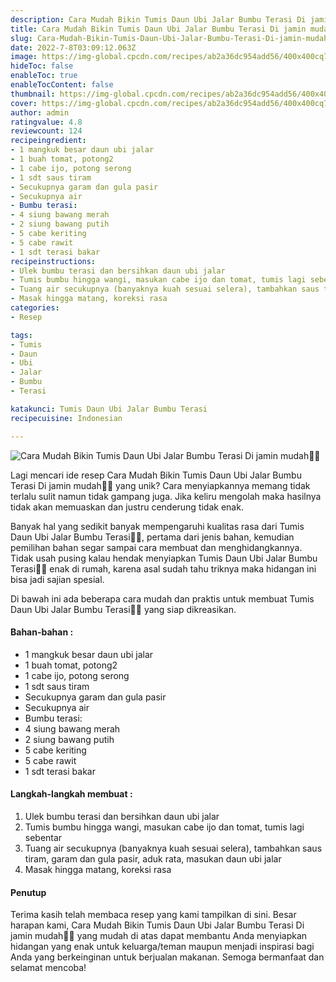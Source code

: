 ```yaml
---
description: Cara Mudah Bikin Tumis Daun Ubi Jalar Bumbu Terasi Di jamin mudah"
title: Cara Mudah Bikin Tumis Daun Ubi Jalar Bumbu Terasi Di jamin mudah
slug: Cara-Mudah-Bikin-Tumis-Daun-Ubi-Jalar-Bumbu-Terasi-Di-jamin-mudah
date: 2022-7-8T03:09:12.063Z
image: https://img-global.cpcdn.com/recipes/ab2a36dc954add56/400x400cq70/photo.jpg
hideToc: false
enableToc: true
enableTocContent: false
thumbnail: https://img-global.cpcdn.com/recipes/ab2a36dc954add56/400x400cq70/photo.jpg
cover: https://img-global.cpcdn.com/recipes/ab2a36dc954add56/400x400cq70/photo.jpg
author: admin
ratingvalue: 4.8
reviewcount: 124
recipeingredient:
- 1 mangkuk besar daun ubi jalar
- 1 buah tomat, potong2
- 1 cabe ijo, potong serong
- 1 sdt saus tiram
- Secukupnya garam dan gula pasir
- Secukupnya air
- Bumbu terasi:
- 4 siung bawang merah
- 2 siung bawang putih
- 5 cabe keriting
- 5 cabe rawit
- 1 sdt terasi bakar
recipeinstructions:
- Ulek bumbu terasi dan bersihkan daun ubi jalar
- Tumis bumbu hingga wangi, masukan cabe ijo dan tomat, tumis lagi sebentar
- Tuang air secukupnya (banyaknya kuah sesuai selera), tambahkan saus tiram, garam dan gula pasir, aduk rata, masukan daun ubi jalar
- Masak hingga matang, koreksi rasa
categories:
- Resep

tags:
- Tumis
- Daun
- Ubi
- Jalar
- Bumbu
- Terasi

katakunci: Tumis Daun Ubi Jalar Bumbu Terasi
recipecuisine: Indonesian

---
```


![Cara Mudah Bikin Tumis Daun Ubi Jalar Bumbu Terasi Di jamin mudah👩‍🍳](https://img-global.cpcdn.com/recipes/ab2a36dc954add56/400x400cq70/photo.jpg)

Lagi mencari ide resep Cara Mudah Bikin Tumis Daun Ubi Jalar Bumbu Terasi Di jamin mudah👩‍🍳 yang unik? Cara menyiapkannya memang tidak terlalu sulit namun tidak gampang juga. Jika keliru mengolah maka hasilnya tidak akan memuaskan dan justru cenderung tidak enak.

Banyak hal yang sedikit banyak mempengaruhi kualitas rasa dari Tumis Daun Ubi Jalar Bumbu Terasi👩‍🍳, pertama dari jenis bahan, kemudian pemilihan bahan segar sampai cara membuat dan menghidangkannya. Tidak usah pusing kalau hendak menyiapkan Tumis Daun Ubi Jalar Bumbu Terasi👩‍🍳 enak di rumah, karena asal sudah tahu triknya maka hidangan ini bisa jadi sajian spesial.

Di bawah ini ada beberapa cara mudah dan praktis untuk membuat Tumis Daun Ubi Jalar Bumbu Terasi👩‍🍳 yang siap dikreasikan.

<!--inarticleads1-->

#### Bahan-bahan :

- 1 mangkuk besar daun ubi jalar
- 1 buah tomat, potong2
- 1 cabe ijo, potong serong
- 1 sdt saus tiram
- Secukupnya garam dan gula pasir
- Secukupnya air
- Bumbu terasi:
- 4 siung bawang merah
- 2 siung bawang putih
- 5 cabe keriting
- 5 cabe rawit
- 1 sdt terasi bakar

<!--inarticleads2-->

#### Langkah-langkah membuat :

1. Ulek bumbu terasi dan bersihkan daun ubi jalar
1. Tumis bumbu hingga wangi, masukan cabe ijo dan tomat, tumis lagi sebentar
1. Tuang air secukupnya (banyaknya kuah sesuai selera), tambahkan saus tiram, garam dan gula pasir, aduk rata, masukan daun ubi jalar
1. Masak hingga matang, koreksi rasa

#### Penutup

Terima kasih telah membaca resep yang kami tampilkan di sini. Besar harapan kami, Cara Mudah Bikin Tumis Daun Ubi Jalar Bumbu Terasi Di jamin mudah👩‍🍳 yang mudah di atas dapat membantu Anda menyiapkan hidangan yang enak untuk keluarga/teman maupun menjadi inspirasi bagi Anda yang berkeinginan untuk berjualan makanan. Semoga bermanfaat dan selamat mencoba!